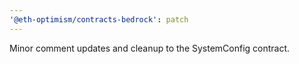 ```yaml
---
'@eth-optimism/contracts-bedrock': patch
---
```


Minor comment updates and cleanup to the SystemConfig contract.
